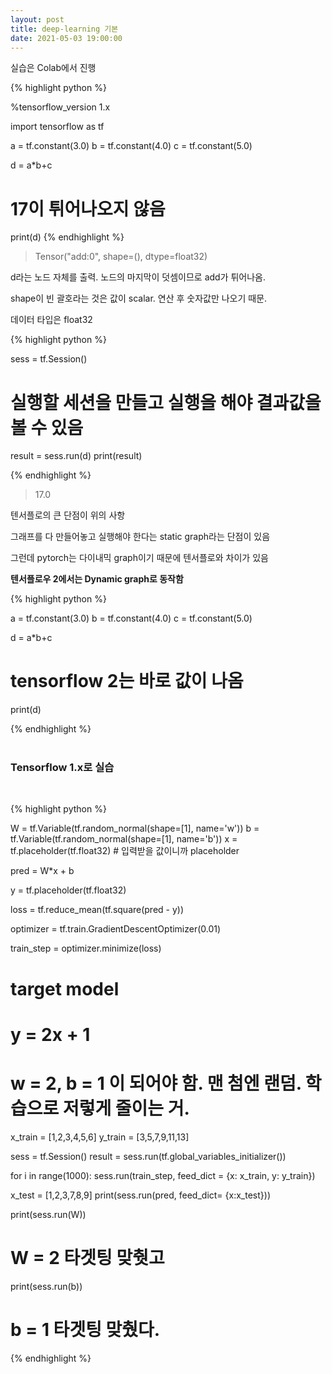 ```yaml
---
layout: post
title: deep-learning 기본
date: 2021-05-03 19:00:00
---
```


실습은 Colab에서 진행

{% highlight python %}

%tensorflow_version 1.x

import tensorflow as tf

a = tf.constant(3.0)
b = tf.constant(4.0)
c = tf.constant(5.0)

d = a*b+c

# 17이 튀어나오지 않음
print(d)
{% endhighlight %}
> Tensor("add:0", shape=(), dtype=float32)

d라는 노드 자체를 출력. 노드의 마지막이 덧셈이므로 add가 튀어나옴. 

shape이 빈 괄호라는 것은 값이 scalar. 연산 후 숫자값만 나오기 때문.

데이터 타입은 float32

{% highlight python %}

sess = tf.Session()
# 실행할 세션을 만들고 실행을 해야 결과값을 볼 수 있음

result = sess.run(d)
print(result)

{% endhighlight %}
> 17.0

텐서플로의 큰 단점이 위의 사항

그래프를 다 만들어놓고 실행해야 한다는 static graph라는 단점이 있음

그런데 pytorch는 다이내믹 graph이기 때문에 텐서플로와 차이가 있음

**텐서플로우 2에서는 Dynamic graph로 동작함**

{% highlight python %}

a = tf.constant(3.0)
b = tf.constant(4.0)
c = tf.constant(5.0)

d = a*b+c

# tensorflow 2는 바로 값이 나옴
print(d)

{% endhighlight %}
<br>
<br>

### Tensorflow 1.x로 실습
<br>

{% highlight python %}

W = tf.Variable(tf.random_normal(shape=[1], name='w'))
b = tf.Variable(tf.random_normal(shape=[1], name='b'))
x = tf.placeholder(tf.float32) # 입력받을 값이니까 placeholder

pred = W*x + b

y = tf.placeholder(tf.float32)

loss = tf.reduce_mean(tf.square(pred - y))

optimizer = tf.train.GradientDescentOptimizer(0.01)

train_step = optimizer.minimize(loss)

# target model
# y = 2x + 1
# w = 2, b = 1 이 되어야 함. 맨 첨엔 랜덤. 학습으로 저렇게 줄이는 거.

x_train = [1,2,3,4,5,6]
y_train = [3,5,7,9,11,13]

sess = tf.Session()
result = sess.run(tf.global_variables_initializer())

for i in range(1000):
  sess.run(train_step, feed_dict = {x: x_train, y: y_train})

x_test = [1,2,3,7,8,9]
print(sess.run(pred, feed_dict= {x:x_test}))

print(sess.run(W))
# W = 2 타겟팅 맞췃고

print(sess.run(b))
# b = 1 타겟팅 맞췄다.


{% endhighlight %}
